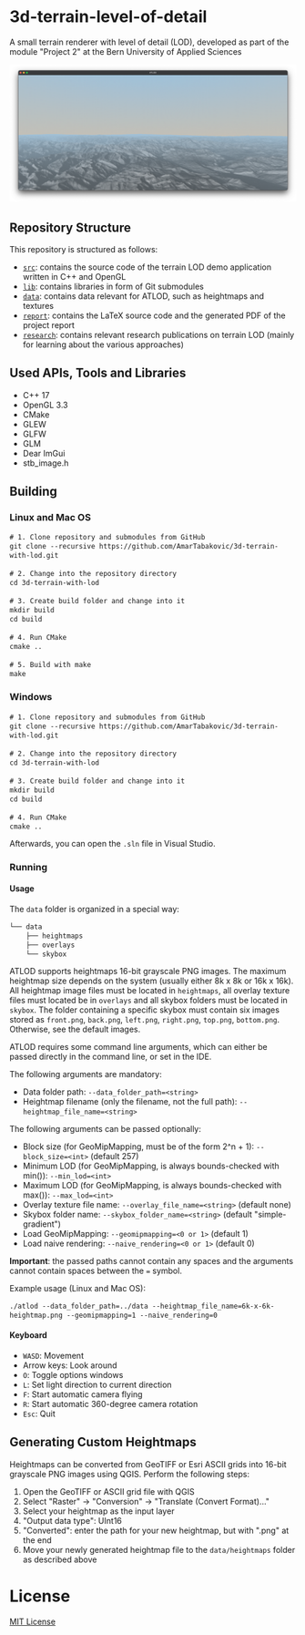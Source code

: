 # 3d-terrain-level-of-detail
A small terrain renderer with level of detail (LOD), developed as part of the module "Project 2" at the Bern University of Applied Sciences

![ATLOD](doc/atlod-preview.png)

## Repository Structure
This repository is structured as follows:

- [`src`](src): contains the source code of the terrain LOD demo application written in C++ and OpenGL
- [`lib`](lib): contains libraries in form of Git submodules
- [`data`](data): contains data relevant for ATLOD, such as heightmaps and textures
- [`report`](report): contains the LaTeX source code and the generated PDF of the project report
- [`research`](research): contains relevant research publications on terrain LOD (mainly for learning about the various approaches)

## Used APIs, Tools and Libraries
- C++ 17
- OpenGL 3.3
- CMake
- GLEW
- GLFW
- GLM
- Dear ImGui
- stb_image.h

## Building
### Linux and Mac OS
```plaintext
# 1. Clone repository and submodules from GitHub
git clone --recursive https://github.com/AmarTabakovic/3d-terrain-with-lod.git

# 2. Change into the repository directory
cd 3d-terrain-with-lod

# 3. Create build folder and change into it
mkdir build
cd build

# 4. Run CMake
cmake ..

# 5. Build with make
make
```

### Windows
```plaintext
# 1. Clone repository and submodules from GitHub
git clone --recursive https://github.com/AmarTabakovic/3d-terrain-with-lod.git

# 2. Change into the repository directory
cd 3d-terrain-with-lod

# 3. Create build folder and change into it
mkdir build
cd build

# 4. Run CMake
cmake ..
```

Afterwards, you can open the `.sln` file in Visual Studio.

### Running
#### Usage
The `data` folder is organized in a special way:
```plaintext
└── data
    ├── heightmaps
    ├── overlays
    └── skybox
```

ATLOD supports heightmaps 16-bit grayscale PNG images. The maximum heightmap size depends on the system 
(usually either 8k x 8k or 16k x 16k).
All heightmap image files must be located in `heightmaps`, all overlay texture files must located be in `overlays`
and all skybox folders must be located in `skybox`. 
The folder containing a specific skybox 
must contain six images stored as `front.png`, `back.png`, `left.png`, `right.png`, `top.png`, `bottom.png`.
Otherwise, see the default images.

ATLOD requires some command line arguments, which can either be passed directly 
in the command line, or set in the IDE.

The following arguments are mandatory:
- Data folder path: `--data_folder_path=<string>`
- Heightmap filename (only the filename, not the full path): `--heightmap_file_name=<string>`

The following arguments can be passed optionally:
- Block size (for GeoMipMapping, must be of the form 2^n + 1): `--block_size=<int>` (default 257)
- Minimum LOD (for GeoMipMapping, is always bounds-checked with min()): `--min_lod=<int>`
- Maximum LOD (for GeoMipMapping, is always bounds-checked with max()): `--max_lod=<int>`
- Overlay texture file name: `--overlay_file_name=<string>` (default none)
- Skybox folder name: `--skybox_folder_name=<string>` (default "simple-gradient")
- Load GeoMipMapping: `--geomipmapping=<0 or 1>` (default 1)
- Load naive rendering: `--naive_rendering=<0 or 1>` (default 0)

**Important**: the passed paths cannot contain any spaces and the arguments cannot contain spaces between the `=` symbol.

Example usage (Linux and Mac OS):
```plaintext
./atlod --data_folder_path=../data --heightmap_file_name=6k-x-6k-heightmap.png --geomipmapping=1 --naive_rendering=0
```

#### Keyboard 
- `WASD`: Movement
- Arrow keys: Look around
- `O`: Toggle options windows
- `L`: Set light direction to current direction
- `F`: Start automatic camera flying
- `R`: Start automatic 360-degree camera rotation
- `Esc`: Quit

## Generating Custom Heightmaps
Heightmaps can be converted from GeoTIFF or Esri ASCII grids into 16-bit grayscale PNG images using QGIS.
Perform the following steps:
1. Open the GeoTIFF or ASCII grid file with QGIS
2. Select "Raster" -> "Conversion" -> "Translate (Convert Format)..."
3. Select your heightmap as the input layer
4. "Output data type": UInt16
5. "Converted": enter the path for your new heightmap, but with ".png" at the end
6. Move your newly generated heightmap file to the `data/heightmaps` folder as described above

# License

[MIT License](LICENSE)
